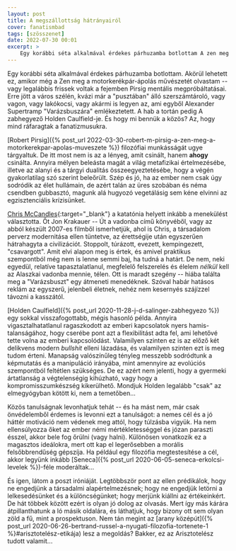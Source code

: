 ```yaml
---
layout: post
title: A megszállottság hátrányairól
cover: fanatismbad
tags: [szösszenet]
date: 2022-07-30 00:01
excerpt: >
    Egy korábbi séta alkalmával érdekes párhuzamba botlottam A zen meg a motorkerékpár-ápolás művészetét író Robert Pirsig, az Út a vadonba című könyvből híres Chris McCandles, és a Zabhegyezőből ismert Holden Caulfield között...
---
```


Egy korábbi séta alkalmával érdekes párhuzamba botlottam.
Akörül lehetett ez, amikor még a Zen meg a motorkerékpár-ápolás művészetét olvastam -- vagy legalábbis frissek voltak a fejemben Pirsig mentális megpróbáltatásai.
Erre jött a város szélén, kvázi már a "pusztában" álló szerszámtároló, vagy vagon, vagy lakókocsi, vagy akármi is legyen az, ami egyből Alexander Supertramp "Varázsbuszára" emlékeztetett.
A hab a tortán pedig A zabhegyező Holden Caulfield-je.
És hogy mi bennük a közös?
Az, hogy mind ráfaragtak a fanatizmusukra.

[Robert Pirsig]({% post_url 2022-03-30-robert-m-pirsig-a-zen-meg-a-motorkerekpar-apolas-muveszete %}) filozófiai munkásságát ugye tárgyaltuk.
De itt most nem is az a lényeg, amit csinált, hanem **ahogy** csinálta.
Annyira mélyen beleásta magát a világ metafizikai értelmezésébe, illetve az alanyi és a tárgyi dualitás összeegyeztetésébe, hogy a végén gyakorlatilag szó szerint beleőrült.
Szép és jó, ha az ember nem csak úgy sodródik az élet hullámain, de azért talán az üres szobában és néma csendben gubbasztó, magunk alá hugyozó vegetálásig sem kéne elvinni az egzisztenciális krízisünket.

[Chris McCandles](https://en.wikipedia.org/wiki/Chris_McCandless){:target="_blank"} a katatónia helyett inkább a menekülést választotta.
Őt Jon Krakauer -- Út a vadonba című könyvéből, vagy az abból készült 2007-es filmből ismerhetjük, ahol is Chris, a társadalom perverz modernitása ellen tüntetve, az érettségije után egyszerűen hátrahagyta a civilizációt.
Stoppolt, túrázott, evezett, kempingezett, "csavargott".
Amit elvi alapon meg is értek, és amivel praktikus szempontból még nem is lenne semmi baj, ha tudná a határt.
De nem, neki egyedül, relatíve tapasztalatlanul, megfelelő felszerelés és élelem *nélkül* kell az Alaszkai vadonba mennie, télen.
Ott is maradt szegény -- hiába találta meg a "Varázsbuszt" egy átmeneti menedéknek.
Szóval habár hatásos reklám az egyszerű, jelenbeli életnek, nehéz nem kesernyés szájízzel távozni a kasszától.

[Holden Caulfield]({% post_url 2020-11-28-j-d-salinger-zabhegyezo %}) egy sokkal visszafogottabb, mégis hasonló példa.
Annyira vigasztalhatatlanul ragaszkodott az emberi kapcsolatok nyers hamis-talanságához, hogy cserébe pont azt a flexibilitást adta fel, ami lehetővé tette volna az emberi kapcsolódást.
Valamilyen szinten ez is az előző két delikvens modern *bullshit* elleni lázadása, és valamilyen szinten ezt is meg tudom érteni.
Manapság valószínűleg tényleg messzebb sodródtunk a képmutatás és a manipuláció irányába, mint amennyire az evolúciós szempontból feltétlen szükséges.
De ez azért nem jelenti, hogy a gyermeki ártatlanság a végtelenségig kihúzható, vagy hogy a kompromisszumkészség kikerülhető.
Mondjuk Holden legalább "csak" az elmegyógyban kötött ki, nem a temetőben...

Közös tanulságnak levonhatjuk tehát -- és ha mást nem, már csak önvédelemből érdemes is levonni ezt a tanulságot: a nemes cél és a jó háttér motiváció nem védenek meg attól, hogy túlzásba vigyük.
Ha nem ellensúlyozza őket az ember némi mértékletességgel és józan paraszti ésszel, akkor bele fog őrülni (vagy halni).
Különösen vonatkozik ez a magasztos ideálokra, mert ott kap el legerősebben a morális felsőbbrendűség gépszíja.
Ha például egy filozófia megtestesítése a cél, akkor legyünk inkább [Seneca]({% post_url 2020-06-05-seneca-erkolcsi-levelek %})-féle moderáltak...

És igen, látom a poszt iróniáját.
Legtöbbször pont az ellen prédikálok, hogy ne engedjünk a társadalmi alapértelmezésnek; hogy ne engedjük letörni a lelkesedésünket és a különcségünket; hogy merjünk kiállni az értékeinkért.
De hát többek között ezért is olyan jó dolog az olvasás.
Mert így más kárára átpillanthatunk a ló másik oldalára, és láthatjuk, hogy bizony ott sem olyan zöld a fű, mint a prospektuson.
Nem tán megint az [arany középút]({% post_url 2020-06-26-bertrand-russel-a-nyugati-filozofia-tortenete-1 %}#arisztotelész-etikája) lesz a megoldás?
Bakker, ez az Arisztotelész tudott valamit...